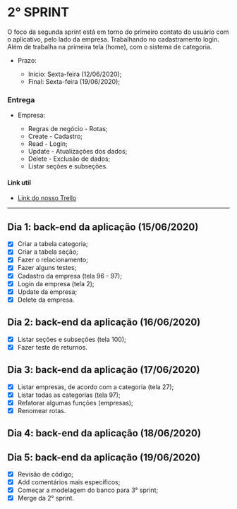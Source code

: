 # 2° SPRINT

O foco da segunda sprint está em torno do primeiro contato do usuário com o
aplicativo, pelo lado da empresa. Trabalhando no cadastramento 
login. Além de trabalha na primeira tela (home), com o sistema de categoria. 

- Prazo: 

    - Inicio: Sexta-feira (12/06/2020); 
    - Final: Sexta-feira (19/06/2020);


### Entrega

- Empresa:

   - Regras de negócio - Rotas;
   - Create - Cadastro;
   - Read - Login; 
   - Update - Atualizações dos dados;
   - Delete - Exclusão de dados;
   - Listar seções e subseções.

#### Link util

- [Link do nosso Trello](https://trello.com/b/Y9fmF1ye/find)

---

## Dia 1: back-end da aplicação (15/06/2020)

- [x]  Criar a tabela categoria;
- [x]  Criar a tabela seção;
- [x]  Fazer o relacionamento;
- [x]  Fazer alguns testes;
- [x]  Cadastro da empresa (tela 96 - 97);
- [x]  Login da empresa (tela 2);
- [x]  Update da empresa;
- [x]  Delete da empresa.

## Dia 2: back-end da aplicação (16/06/2020)

- [x]  Listar seções e subseções  (tela 100);
- [x]  Fazer teste de returnos.

## Dia 3: back-end da aplicação (17/06/2020)

- [x]  Listar empresas, de acordo com a categoria (tela 27);
- [x]  Listar todas as categorias (tela 97);
- [x]  Refatorar algumas funções (empresas);
- [x]  Renomear rotas.

## Dia 4: back-end da aplicação (18/06/2020)

## Dia 5: back-end da aplicação (19/06/2020)

- [x]  Revisão de código;
- [x]  Add comentários mais específicos;
- [x]  Começar a modelagem do banco para 3° sprint;
- [x]  Merge da 2° sprint.

